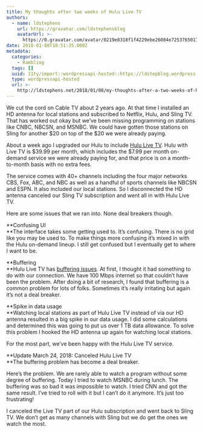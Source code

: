 ```yaml
---
title: My thoughts after two weeks of Hulu Live TV
authors:
  - name: ldstephens
    url: https://gravatar.com/ldstephensblog
    avatarUrl: >-
      https://0.gravatar.com/avatar/0219e8318f1f4229ebe26084e7253765017f43ca0c631be37dc6d0b8ad6e40a4?s=96&d=identicon&r=G
date: 2018-01-08T18:51:35.000Z
metadata:
  categories:
    - Rambling
  tags: []
  uuid: 11ty/import::wordpressapi-hosted::https://ldstepblog.wordpress.com/?p=1280
  type: wordpressapi-hosted
  url: >-
    http://ldstephens.net/2018/01/08/my-thoughts-after-a-two-weeks-of-hulu-live-tv/
---
```

We cut the cord on Cable TV about 2 years ago. At that time I installed an HD antenna for local stations and subscribed to Netflix, Hulu, and Sling TV. That has worked out okay but we’ve been missing programming on stations like CNBC, NBCSN, and MSNBC. We could have gotten those stations on Sling for another $20 on top of the $20 we were already paying.

About a week ago I upgraded our Hulu to include [Hulu Live TV](https://www.hulu.com/welcome). Hulu with Live TV is $39.99 per month, which includes the $7.99 per month on-demand service we were already paying for, and that price is on a month-to-month basis with no extra fees.

The service comes with 40+ channels including the four major networks CBS, Fox, ABC, and NBC as well as a handful of sports channels like NBCSN and ESPN. It also included our local stations. So I disconnected the HD antenna canceled our Sling TV subscription and went all in with Hulu Live TV.

Here are some issues that we ran into. None deal breakers though.

**Confusing UI  
**The interface takes some getting used to. It’s confusing. There is no grid like you may be used to. To make things more confusing it’s mixed in with the Hulu on-demand lineup. I still get confused but I eventually get to where I want to be.

**Buffering  
**Hulu Live TV has [buffering issues](https://hulu.uservoice.com/forums/595864-experience/suggestions/31195201-live-tv-buffering-issues). At first, I thought it had something to do with our connection. We have 100 Mbps internet so that couldn’t have been the problem. After doing a bit of research, I found that buffering is a common problem for lots of folks. Sometimes it’s really irritating but again it’s not a deal breaker.

**Spike in data usage  
**Watching local stations as part of Hulu Live TV instead of via our HD antenna resulted in a big spike in our data usage. I did some calculations and determined this was going to put us over 1 TB data allowance. To solve this problem I hooked the HD antenna up again for watching local stations.

For the most part, we’ve been happy with the Hulu Live TV service.

**Update March 24, 2018: Canceled Hulu Live TV  
**The buffering problem has become a deal breaker.

Here’s the problem. We are rarely able to watch a program without some degree of buffering. Today I tried to watch MSNBC during lunch. The buffering was so bad it was impossible to watch. I tried CNN and got the same result. I’ve tried to roll with it but I can’t do it anymore. It’s just too frustrating!

I canceled the Live TV part of our Hulu subscription and went back to Sling TV. We don’t get as many channels with Sling but we do get the ones we watch the most.